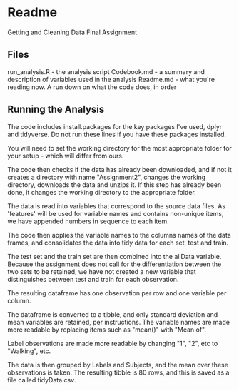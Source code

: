 # Readme
Getting and Cleaning Data Final Assignment

## Files
run_analysis.R - the analysis script
Codebook.md - a summary and description of variables used in the analysis
Readme.md - what you're reading now. A run down on what the code does, in order

## Running the Analysis
The code includes install.packages for the key packages I've used, dplyr and tidyverse. Do not run these lines if you have these packages installed.

You will need to set the working directory for the most appropriate folder for your setup - which will differ from ours.

The code then checks if the data has already been downloaded, and if not it creates a directory with name "Assignment2", changes the working directory, downloads the data and unzips it. If this step has already been done, it changes the working directory to the appropriate folder.

The data is read into variables that correspond to the source data files. As 'features' will be used for variable names and contains non-unique items, we have appended numbers in sequence to each item.

The code then applies the variable names to the columns names of the data frames, and consolidates the data into tidy data for each set, test and train.

The test set and the train set are then combined into the allData variable. Because the assignment does not call for the differentiation between the two sets to be retained, we have not created a new variable that distinguishes between test and train for each observation.

The resulting dataframe has one observation per row and one variable per column.

The dataframe is converted to a tibble, and only standard deviation and mean variables are retained, per instructions. The variable names are made more readable by replacing items such as "mean()" with "Mean of". 

Label observations are made more readable by changing "1", "2", etc to "Walking", etc.

The data is then grouped by Labels and Subjects, and the mean over these observations is taken. The resulting tibble is 80 rows, and this is saved as a file called tidyData.csv.